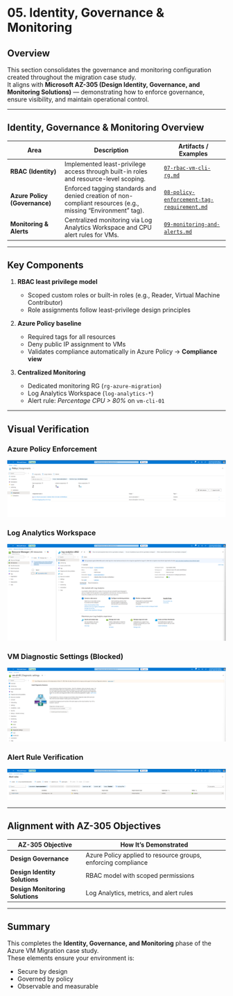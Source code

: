 # 05. Identity, Governance & Monitoring

## Overview
This section consolidates the governance and monitoring configuration created throughout the migration case study.  
It aligns with **Microsoft AZ-305 (Design Identity, Governance, and Monitoring Solutions)** — demonstrating how to enforce governance, ensure visibility, and maintain operational control.

---

## Identity, Governance & Monitoring Overview

| Area | Description | Artifacts / Examples |
|------|--------------|----------------------|
| **RBAC (Identity)** | Implemented least-privilege access through built-in roles and resource-level scoping. | [`07-rbac-vm-cli-rg.md`](../docs/07-rbac-vm-cli-rg.md) |
| **Azure Policy (Governance)** | Enforced tagging standards and denied creation of non-compliant resources (e.g., missing “Environment” tag). | [`08-policy-enforcement-tag-requirement.md`](../docs/08-policy-enforcement-tag-requirement.md) |
| **Monitoring & Alerts** | Centralized monitoring via Log Analytics Workspace and CPU alert rules for VMs. | [`09-monitoring-and-alerts.md`](../docs/09-monitoring-and-alerts.md) |


---

## Key Components

1. **RBAC least privilege model**
   - Scoped custom roles or built-in roles (e.g., Reader, Virtual Machine Contributor)
   - Role assignments follow least-privilege design principles

2. **Azure Policy baseline**
   - Required tags for all resources
   - Deny public IP assignment to VMs
   - Validates compliance automatically in Azure Policy → **Compliance view**

3. **Centralized Monitoring**
   - Dedicated monitoring RG (`rg-azure-migration`)
   - Log Analytics Workspace (`log-analytics-*`)
   - Alert rule: *Percentage CPU > 80%* on `vm-cli-01`

---

## Visual Verification

### Azure Policy Enforcement
![Azure Policy Enforcement](../images/49.verify-policy-enforcement.png)

### Log Analytics Workspace
![Log Analytics Workspace](../images/47.verify-log-analytics-workspace-azure-portal.png)

### VM Diagnostic Settings (Blocked)
![VM Diagnostic Settings Blocked](../images/48.verify-vm-diagnostic-settings.png)

### Alert Rule Verification
![VM Alert Rule](../images/50.verify-vm-alert-rule.png)

---

## Alignment with AZ-305 Objectives

| AZ-305 Objective | How It’s Demonstrated |
|------------------|------------------------|
| **Design Governance** | Azure Policy applied to resource groups, enforcing compliance |
| **Design Identity Solutions** | RBAC model with scoped permissions |
| **Design Monitoring Solutions** | Log Analytics, metrics, and alert rules |

---

## Summary
This completes the **Identity, Governance, and Monitoring** phase of the Azure VM Migration case study.  
These elements ensure your environment is:
- Secure by design  
- Governed by policy  
- Observable and measurable  


